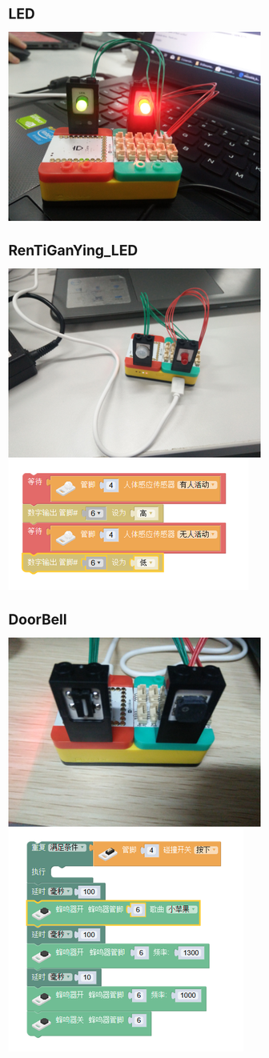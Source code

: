 # LED
![](led.jpg)
# RenTiGanYing_LED
![](rentiganying_LED.jpg)
![](rentiganying_LED.png)
# DoorBell
![](doorbell.jpg)
![](doorbell.png)
